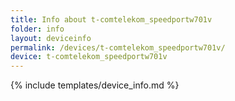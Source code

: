 ```yaml
---
title: Info about t-comtelekom_speedportw701v
folder: info
layout: deviceinfo
permalink: /devices/t-comtelekom_speedportw701v/
device: t-comtelekom_speedportw701v
---
```

{% include templates/device_info.md %}
